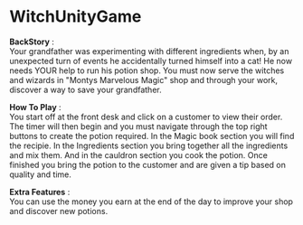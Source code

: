 # WitchUnityGame

<b>BackStory</b> : </br> Your grandfather was experimenting with different ingredients when, by an unexpected turn of events he accidentally turned himself into a cat! He now needs YOUR help to run his potion shop. You must now serve the witches and wizards in "Montys Marvelous Magic" shop and through your work, discover a way to save your grandfather.

<b>How To Play</b> : </br>You start off at the front desk and click on a customer to view their order. The timer will then begin and you must navigate through the top right buttons to create the potion required. 
In the Magic book section you will find the recipie. In the Ingredients section you bring together all the ingredients and mix them. And in the cauldron section you cook the potion. Once finished you bring the potion to the customer and are given a tip based on quality and time. 

<b>Extra Features</b> : </br>You can use the money you earn at the end of the day to improve your shop and discover new potions.

